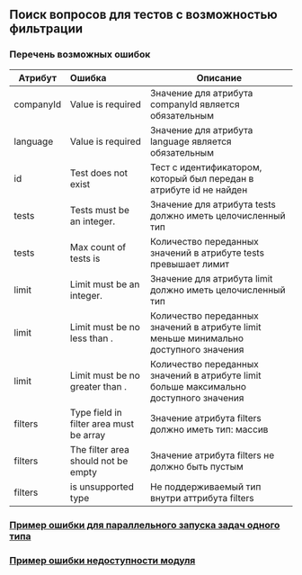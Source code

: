 ## Поиск вопросов для тестов с возможностью фильтрации
### Перечень возможных ошибок
| Атрибут | Ошибка                        | Описание                                            |
|---------|:------------------------------|-----------------------------------------------------|
| companyId | Value is required           | Значение для атрибута companyId является обязательным |
| language  | Value is required           | Значение для атрибута language является обязательным |
| id        | Test does not exist         | Тест с идентификатором, который был передан в атрибуте id не найден |
| tests     | Tests must be an integer.   | Значение для атрибута tests должно иметь целочисленный тип |
| tests     | Max count of tests is <max limit>   | Количество переданных значений в атрибуте tests превышает лимит |
| limit     | Limit must be an integer.   | Значение для атрибута limit должно иметь целочисленный тип |
| limit     | Limit must be no less than <min limit>.        | Количество переданных значений в атрибуте limit меньше минимально доступного значения |
| limit     | Limit must be no greater than <max limit>.   | Количество переданных значений в атрибуте limit больше максимально доступного значения |
| filters   | Type field in filter area must be array   | Значение атрибута filters должно иметь тип: массив |
| filters   | The filter area should not be empty   | Значение атрибута filters не должно быть пустым |
| filters   | <type> is unsupported type   | Не поддерживаемый тип внутри аттрибута filters |
### [Пример ошибки для параллельного запуска задач одного типа](https://github.com/ekvio-dev/integration-api-response-examples/blob/master/examples/v2/uniq_task_error.json)
### [Пример ошибки недоступности модуля](https://github.com/ekvio-dev/integration-api-response-examples/blob/master/examples/v2/module_unavalible_error.json)
<!-- ### [Пример ответа](https://github.com/ekvio-dev/integration-api-response-examples/blob/master/examples/v2/user/login_delete.json) -->